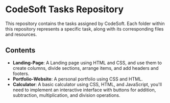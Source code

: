 # CodeSoft Tasks Repository

This repository contains the tasks assigned by CodeSoft. Each folder within this repository represents a specific task, along with its corresponding files and resources.

## Contents

- **Landing-Page**: A Landing page using HTML and CSS, and use them to create columns, divide
sections, arrange items, and add headers and footers.
- **Portfolio-Website**: A personal portfolio using CSS and HTML.
- **Calculator**: A basic calculator using CSS, HTML, and JavaScript, you'll need to implement an
interactive interface with buttons for addition, subtraction, multiplication, and division
operations.


